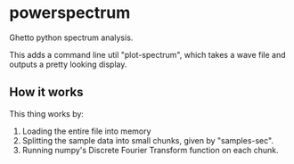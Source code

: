 powerspectrum
=============

Ghetto python spectrum analysis.

This adds a command line util "plot-spectrum", which takes a wave file and outputs a pretty looking display.

How it works
------------
This thing works by:
1. Loading the entire file into memory
2. Splitting the sample data into small chunks, given by "samples-sec".
3. Running numpy's Discrete Fourier Transform function on each chunk.

